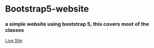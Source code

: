 # Bootstrap5-website
### a simple website using bootstrap 5, this covers most of the classes 

[Live Site](https://bootcamp-portfolio.netlify.app/)
